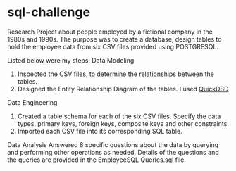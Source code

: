 # sql-challenge
 
Research Project about people employed by a fictional company in the 1980s and 1990s.
The purpose was to create a database, design tables to hold the employee data from six CSV files provided using POSTGRESQL. 

Listed below were my steps:
Data Modeling
1.  Inspected the CSV files, to determine the relationships between the tables.
2.  Designed the Entity Relationship Diagram of the tables. I used [QuickDBD](http://www.quickdatabasediagrams.com/)

Data Engineering
1.   Created a table schema for each of the six CSV files. Specify the data types, primary keys, foreign keys, composite keys and other constraints.
2.  Imported each CSV file into its corresponding SQL table.

Data Analysis
Answered 8 specific questions about the data by querying and performing other operations as needed. Details of the questions and the queries are provided in the EmployeeSQL Queries.sql file.

